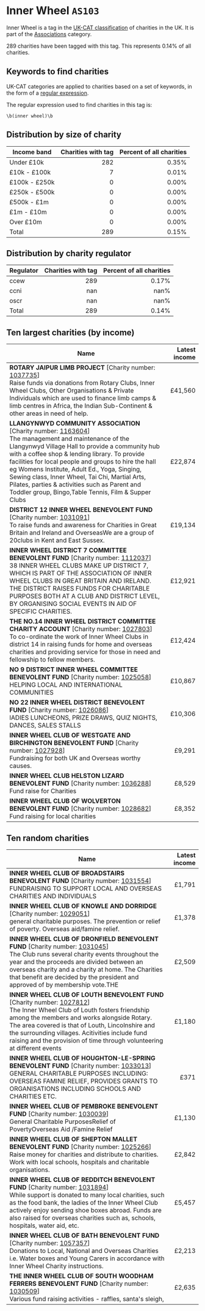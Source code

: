 # Inner Wheel `AS103`

Inner Wheel is a tag in the [UK-CAT classification](/data/tag_list/) of charities in the 
UK. It is part of the [Associations](/data/ukcat/AS) category.

289 charities have been tagged with this tag.
This represents 0.14% of all charities.

## Keywords to find charities

UK-CAT categories are applied to charities based on a set of keywords, in the form of a [regular expression](https://en.wikipedia.org/wiki/Regular_expression).

The regular expression used to find charities in this tag is:

`\b(inner wheel)\b`



## Distribution by size of charity

Income band | Charities with tag | Percent of all charities
------------|-------------------:|-------------------------:
Under £10k | 282 | 0.35%
£10k - £100k | 7 | 0.01%
£100k - £250k | 0 | 0.00%
£250k - £500k | 0 | 0.00%
£500k - £1m | 0 | 0.00%
£1m - £10m | 0 | 0.00%
Over £10m | 0 | 0.00%
Total | 289 | 0.15%


## Distribution by charity regulator

Regulator | Charities with tag | Percent of all charities
------------|-------------------:|-------------------------:
ccew | 289 | 0.17%
ccni | nan | nan%
oscr | nan | nan%
Total | 289 | 0.14%


## Ten largest charities (by income)

Name | Latest income
-----|--------:
<strong>ROTARY JAIPUR LIMB PROJECT</strong> [Charity number: [1037735](https://findthatcharity.uk/orgid/GB-CHC-1037735)]<br>Raise funds via donations from Rotary Clubs, Inner Wheel Clubs, Other Organisations & Private Individuals which are used to finance limb camps & limb centres in Africa, the Indian Sub-Continent & other areas in need of help. | £41,560
<strong>LLANGYNWYD COMMUNITY ASSOCIATION</strong> [Charity number: [1163604](https://findthatcharity.uk/orgid/GB-CHC-1163604)]<br>The management and maintenance  of the Llangynwyd Village Hall to provide a community hub with a coffee shop & lending library.  To provide facilities for local people and groups to hire  the hall eg Womens Institute,  Adult Ed., Yoga, Singing, Sewing class, Inner Wheel, Tai Chi, Martial Arts, Pilates, parties &  activities such as Parent and Toddler group, Bingo,Table Tennis, Film & Supper Clubs | £22,874
<strong>DISTRICT 12 INNER WHEEL BENEVOLENT FUND</strong> [Charity number: [1031091](https://findthatcharity.uk/orgid/GB-CHC-1031091)]<br>To raise funds and awareness for Charities in Great Britain and Ireland and OverseasWe are a group of 20clubs in Kent and East Sussex. | £19,134
<strong>INNER WHEEL DISTRICT 7 COMMITTEE BENEVOLENT FUND</strong> [Charity number: [1112037](https://findthatcharity.uk/orgid/GB-CHC-1112037)]<br>38 INNER WHEEL CLUBS MAKE UP DISTRICT 7, WHICH IS PART OF THE ASSOCIATION OF INNER WHEEL CLUBS IN GREAT BRITAIN AND IRELAND. THE DISTRICT RAISES FUNDS FOR CHARITABLE PURPOSES BOTH AT A CLUB AND DISTRICT LEVEL, BY ORGANISING SOCIAL EVENTS IN AID OF SPECIFIC CHARITIES. | £12,921
<strong>THE NO.14 INNER WHEEL DISTRICT COMMITTEE CHARITY ACCOUNT</strong> [Charity number: [1027803](https://findthatcharity.uk/orgid/GB-CHC-1027803)]<br>To co-ordinate the work of Inner Wheel Clubs in district 14 in raising funds for home and overseas charities and providing service for those in need and fellowship to fellow members. | £12,424
<strong>NO 9 DISTRICT INNER WHEEL COMMITTEE BENEVOLENT FUND</strong> [Charity number: [1025058](https://findthatcharity.uk/orgid/GB-CHC-1025058)]<br>HELPING LOCAL AND INTERNATIONAL COMMUNITIES | £10,867
<strong>NO 22 INNER WHEEL DISTRICT BENEVOLENT FUND</strong> [Charity number: [1026086](https://findthatcharity.uk/orgid/GB-CHC-1026086)]<br>lADIES LUNCHEONS, PRIZE DRAWS, QUIZ NIGHTS, DANCES, SALES STALLS | £10,306
<strong>INNER WHEEL CLUB OF WESTGATE AND BIRCHINGTON BENEVOLENT FUND</strong> [Charity number: [1027928](https://findthatcharity.uk/orgid/GB-CHC-1027928)]<br>Fundraising for both UK and Overseas worthy causes. | £9,291
<strong>INNER WHEEL CLUB HELSTON LIZARD BENEVOLENT FUND</strong> [Charity number: [1036288](https://findthatcharity.uk/orgid/GB-CHC-1036288)]<br>Fund raise for Charities | £8,529
<strong>INNER WHEEL CLUB OF WOLVERTON BENEVOLENT FUND</strong> [Charity number: [1028682](https://findthatcharity.uk/orgid/GB-CHC-1028682)]<br>Fund raising for local charities | £8,352


## Ten random charities

Name | Latest income
-----|--------:
<strong>INNER WHEEL CLUB OF BROADSTAIRS BENEVOLENT FUND</strong> [Charity number: [1031554](https://findthatcharity.uk/orgid/GB-CHC-1031554)]<br>FUNDRAISING TO SUPPORT LOCAL AND OVERSEAS CHARITIES AND INDIVIDUALS | £1,791
<strong>INNER WHEEL CLUB OF KNOWLE AND DORRIDGE</strong> [Charity number: [1029051](https://findthatcharity.uk/orgid/GB-CHC-1029051)]<br>general charitable purposes.  The prevention or relief of poverty.  Overseas aid/famine relief. | £1,378
<strong>INNER WHEEL CLUB OF DRONFIELD BENEVOLENT FUND</strong> [Charity number: [1031045](https://findthatcharity.uk/orgid/GB-CHC-1031045)]<br>The Club runs several charity events throughout the year and the proceeds are divided between an overseas charity and a charity at home. The Charities that benefit are decided by the president and approved of by membership vote.THE | £2,509
<strong>INNER WHEEL CLUB OF LOUTH BENEVOLENT FUND</strong> [Charity number: [1027812](https://findthatcharity.uk/orgid/GB-CHC-1027812)]<br>The Inner Wheel Club of Louth fosters friendship among the members and works alongside Rotary. The area covered is that of Louth, Lincolnshire and the surrounding villages. Acitivities include  fund raising and the provision of time through volunteering at different events | £1,180
<strong>INNER WHEEL CLUB OF HOUGHTON-LE-SPRING BENEVOLENT FUND</strong> [Charity number: [1033013](https://findthatcharity.uk/orgid/GB-CHC-1033013)]<br>GENERAL CHARITABLE PURPOSES INCLUDING: OVERSEAS FAMINE RELIEF, PROVIDES GRANTS TO ORGANISATIONS INCLUDING SCHOOLS AND CHARITIES ETC. | £371
<strong>INNER WHEEL CLUB OF PEMBROKE BENEVOLENT FUND</strong> [Charity number: [1030039](https://findthatcharity.uk/orgid/GB-CHC-1030039)]<br>General Charitable PurposesRelief of PovertyOverseas Aid /Famine Relief | £1,130
<strong>INNER WHEEL CLUB OF SHEPTON MALLET BENEVOLENT FUND</strong> [Charity number: [1025266](https://findthatcharity.uk/orgid/GB-CHC-1025266)]<br>Raise money for charities and distribute to charities. Work with local schools, hospitals and charitable organisations. | £2,842
<strong>INNER WHEEL CLUB OF REDDITCH BENEVOLENT FUND</strong> [Charity number: [1031894](https://findthatcharity.uk/orgid/GB-CHC-1031894)]<br>While support is donated to many local charities, such as the food bank, the ladies of the Inner Wheel Club actively enjoy sending shoe boxes abroad. Funds are also raised for overseas charities such as, schools, hospitals, water aid, etc. | £5,457
<strong>INNER WHEEL CLUB OF BATH BENEVOLENT FUND</strong> [Charity number: [1057357](https://findthatcharity.uk/orgid/GB-CHC-1057357)]<br>Donations to Local, National and Overseas Charities i.e. Water boxes and Young Carers in accordance with Inner Wheel Charity instructions. | £2,213
<strong>THE INNER WHEEL CLUB OF SOUTH WOODHAM FERRERS BENEVOLENT FUND</strong> [Charity number: [1030509](https://findthatcharity.uk/orgid/GB-CHC-1030509)]<br>Various fund raising activities - raffles, santa's sleigh, | £2,635
